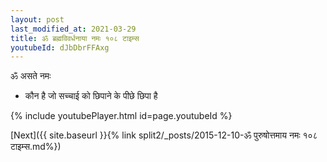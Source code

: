 ```yaml
---
layout: post
last_modified_at: 2021-03-29
title: ॐ ब्रह्मविवर्धनाया नमः १०८ टाइम्स
youtubeId: dJbDbrFFAxg
---
```

 
 
 ॐ असते नमः  
 
 -  कौन है जो सच्चाई को छिपाने के पीछे छिपा है 
 
  
 
  
 
 
 
 
 
 


{% include youtubePlayer.html id=page.youtubeId %}
 
[Next]({{ site.baseurl }}{% link  split2/_posts/2015-12-10-ॐ पुरुषोत्तमाय नमः १०८ टाइम्स.md%})
 
